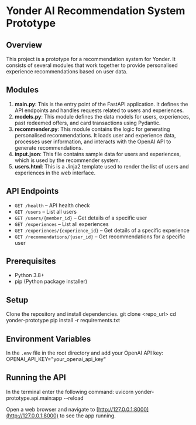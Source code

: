 # Yonder AI Recommendation System Prototype

## Overview
This project is a prototype for a recommendation system for Yonder. It consists of several modules that work together to provide personalised experience recommendations based on user data.

## Modules
1. **main.py**: This is the entry point of the FastAPI application. It defines the API endpoints and handles requests related to users and experiences.
2. **models.py**: This module defines the data models for users, experiences, past redeemed offers, and card transactions using Pydantic.
3. **recommender.py**: This module contains the logic for generating personalised recommendations. It loads user and experience data, processes user information, and interacts with the OpenAI API to generate recommendations.
4. **input.json**: This file contains sample data for users and experiences, which is used by the recommender system.
5. **users.html**: This is a Jinja2 template used to render the list of users and experiences in the web interface.

## API Endpoints
- `GET /health` – API health check
- `GET /users` – List all users
- `GET /users/{member_id}` – Get details of a specific user
- `GET /experiences` – List all experiences
- `GET /experiences/{experience_id}` – Get details of a specific experience
- `GET /recommendations/{user_id}` – Get recommendations for a specific user

## Prerequisites
- Python 3.8+
- pip (Python package installer)

## Setup
Clone the repository and install dependencies.
git clone <repo_url>
cd yonder-prototype
pip install -r requirements.txt

## Environment Variables
In the `.env` file in the root directory and add your OpenAI API key:
OPENAI_API_KEY="your_openai_api_key"

## Running the API
In the terminal enter the following command:
uvicorn yonder-prototype.api.main:app --reload

Open a web browser and navigate to [http://127.0.0.1:8000](http://127.0.0.1:8000) to see the app running.
